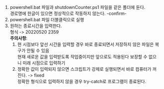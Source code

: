 1. powershell.bat 파일과 shutdownCounter.ps1 파일을 같은 폴더에 둔다.  
경로명에 한글이 있으면 정상적으로 작동하지 않는다. -confirm-
2. powershell.bat 파일 더블클릭으로 실행
3. 원하는 종료시간을 입력한다.  
형식 -> 20220520 2359  
**주의사항**: 
    1. 현 시점보다 앞선 시간을 입력할 경우 바로 종료되면서 저장하지 않은 파일은 복구가 안될 수 있음  
    현재 새로운 값을 입력받도록 작업중이지만 앞으로도 적용된다 보장할 수 없으니 미래 시점으로 입력하기  
    2. 정확한 값이 입력되지 않으면 스크립트가 강제로 실행되면서 바로 컴퓨터가 꺼진다. -> fixed  
    정확한 형식으로 입력하지 않을 경우 try-catch로 프로그램이 종료된다.  
